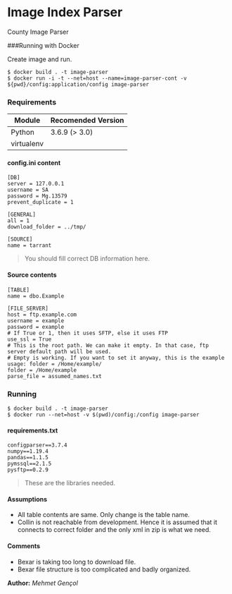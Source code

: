 # Image Index Parser

County Image Parser

###Running with Docker


Create image and run.


```
$ docker build . -t image-parser
$ docker run -i -t --net=host --name=image-parser-cont -v ${pwd}/config:application/config image-parser
```


### Requirements

| Module | Recomended Version |
| ------ | ------ |
| Python | 3.6.9 (> 3.0) |
| virtualenv |  |


#### config.ini content
```
[DB]
server = 127.0.0.1
username = SA
password = Mg.13579
prevent_duplicate = 1

[GENERAL]
all = 1
download_folder = ../tmp/

[SOURCE]
name = tarrant
```
> You should fill correct DB information here.

#### Source contents
```
[TABLE]
name = dbo.Example

[FILE_SERVER]
host = ftp.example.com
username = example
password = example
# If True or 1, then it uses SFTP, else it uses FTP
use_ssl = True
# This is the root path. We can make it empty. In that case, ftp server default path will be used.
# Empty is working. If you want to set it anyway, this is the example usage: folder = /Home/example/
folder = /Home/example
parse_file = assumed_names.txt
```


### Running

```
$ docker build . -t image-parser
$ docker run --net=host -v $(pwd)/config:/config image-parser
```

#### requirements.txt

```
configparser==3.7.4
numpy==1.19.4
pandas==1.1.5
pymssql==2.1.5
pysftp==0.2.9
```

> These are the libraries needed.

#### Assumptions
- All table contents are same. Only change is the table name.
- Collin is not reachable from development. Hence it is assumed that it connects to correct folder and the only xml in zip is what we need. 

#### Comments
- Bexar is taking too long to download file.
- Bexar file structure is too complicated and badly organized.


**Author:** *Mehmet Gençol*